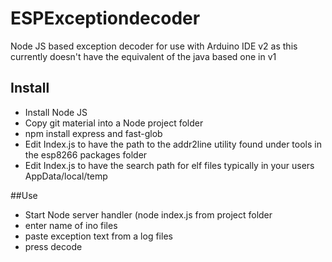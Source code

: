# ESPExceptiondecoder
Node JS based exception decoder for use with Arduino IDE v2 as this currently doesn't have the equivalent of the java based one in v1

## Install
- Install Node JS
- Copy git material into a Node project folder
- npm install express and fast-glob
- Edit Index.js to have the path to the addr2line utility found under tools in the esp8266 packages folder
- Edit Index.js to have the search path for elf files typically in your users AppData/local/temp

##Use
- Start Node server handler (node index.js from project folder
- enter name of ino files
- paste exception text from a log files
- press decode






